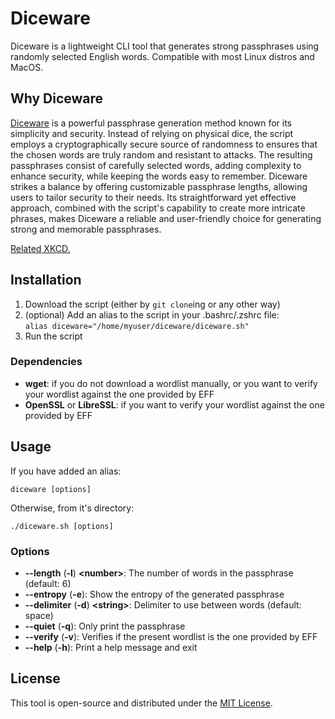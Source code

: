 # Diceware
Diceware is a lightweight CLI tool that generates strong passphrases using randomly selected English words. Compatible with most Linux distros and MacOS.

## Why Diceware

[Diceware](https://theworld.com/~reinhold/diceware.html) is a powerful passphrase generation method known for its simplicity and security. Instead of relying on physical dice, the script employs a cryptographically secure source of randomness to ensures that the chosen words are truly random and resistant to attacks. The resulting passphrases consist of carefully selected words, adding complexity to enhance security, while keeping the words easy to remember. Diceware strikes a balance by offering customizable passphrase lengths, allowing users to tailor security to their needs. Its straightforward yet effective approach, combined with the script's capability to create more intricate phrases, makes Diceware a reliable and user-friendly choice for generating strong and memorable passphrases.

[Related XKCD.](https://imgs.xkcd.com/comics/password_strength.png)

## Installation

1. Download the script (either by `git clone`ing or any other way)
1. (optional) Add an alias to the script in your .bashrc/.zshrc file:  
`alias diceware="/home/myuser/diceware/diceware.sh"`
1. Run the script

### Dependencies

- __wget__: if you do not download a wordlist manually, or you want to verify your wordlist against the one provided by EFF
- __OpenSSL__ or __LibreSSL__: if you want to verify your wordlist against the one provided by EFF

## Usage

If you have added an alias:

```
diceware [options]
```

Otherwise, from it's directory:

```
./diceware.sh [options]
```

### Options

- __--length__ (__-l__) __\<number\>__: The number of words in the passphrase (default: 6)
- __--entropy__ (__-e__): Show the entropy of the generated passphrase
- __--delimiter__ (__-d__) __\<string\>__: Delimiter to use between words (default: space)
- __--quiet__ (__-q__): Only print the passphrase
- __--verify__ (__-v__): Verifies if the present wordlist is the one provided by EFF
- __--help__ (__-h__): Print a help message and exit


## License

This tool is open-source and distributed under the [MIT License](LICENSE).
